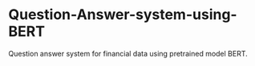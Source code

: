 # Question-Answer-system-using-BERT
Question answer system for financial data using pretrained model BERT.
